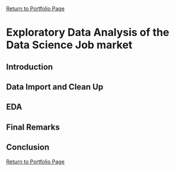 [Return to Portfolio Page](https://sebastianghafafian.github.io/Portfolio/)

# Exploratory Data Analysis of the Data Science Job market
## Introduction

## Data Import and Clean Up

## EDA

## Final Remarks

## Conclusion


[Return to Portfolio Page](https://sebastianghafafian.github.io/Portfolio/)
